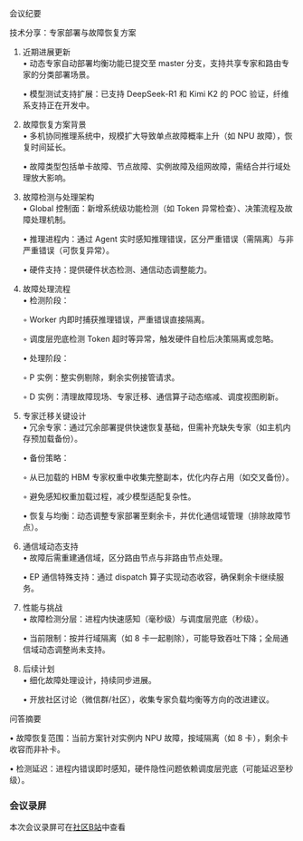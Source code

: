 会议纪要

技术分享：专家部署与故障恢复方案

1. 近期进展更新  
   • 动态专家自动部署均衡功能已提交至 master 分支，支持共享专家和路由专家的分类部署场景。  

   • 模型测试支持扩展：已支持 DeepSeek-R1 和 Kimi K2 的 POC 验证，纤维系支持正在开发中。

2. 故障恢复方案背景  
   • 多机协同推理系统中，规模扩大导致单点故障概率上升（如 NPU 故障），恢复时间延长。  

   • 故障类型包括单卡故障、节点故障、实例故障及组网故障，需结合并行域处理放大影响。

3. 故障检测与处理架构  
   • Global 控制面：新增系统级功能检测（如 Token 异常检查）、决策流程及故障处理机制。  

   • 推理进程内：通过 Agent 实时感知推理错误，区分严重错误（需隔离）与非严重错误（可恢复异常）。  

   • 硬件支持：提供硬件状态检测、通信动态调整能力。

4. 故障处理流程  
   • 检测阶段：  

     ◦ Worker 内即时捕获推理错误，严重错误直接隔离。  

     ◦ 调度层兜底检测 Token 超时等异常，触发硬件自检后决策隔离或忽略。  

   • 处理阶段：  

     ◦ P 实例：整实例剔除，剩余实例接管请求。  

     ◦ D 实例：清理故障现场、专家迁移、通信算子动态缩减、调度视图刷新。  

5. 专家迁移关键设计  
   • 冗余专家：通过冗余部署提供快速恢复基础，但需补充缺失专家（如主机内存预加载备份）。  

   • 备份策略：  

     ◦ 从已加载的 HBM 专家权重中收集完整副本，优化内存占用（如交叉备份）。  

     ◦ 避免感知权重加载过程，减少模型适配复杂性。  

   • 恢复与均衡：动态调整专家部署至剩余卡，并优化通信域管理（排除故障节点）。

6. 通信域动态支持  
   • 故障后需重建通信域，区分路由节点与非路由节点处理。  

   • EP 通信特殊支持：通过 dispatch 算子实现动态收容，确保剩余卡继续服务。  

7. 性能与挑战  
   • 故障检测分层：进程内快速感知（毫秒级）与调度层兜底（秒级）。  

   • 当前限制：按并行域隔离（如 8 卡一起剔除），可能导致吞吐下降；全局通信域动态调整尚未支持。

8. 后续计划  
   • 细化故障处理设计，持续同步进展。  

   • 开放社区讨论（微信群/社区），收集专家负载均衡等方向的改进建议。  

问答摘要

• 故障恢复范围：当前方案针对实例内 NPU 故障，按域隔离（如 8 卡），剩余卡收容而非补卡。  

• 检测延迟：进程内错误即时感知，硬件隐性问题依赖调度层兜底（可能延迟至秒级）。

### 会议录屏

本次会议录屏可在[社区B站](https://www.bilibili.com/video/BV1sitzzuEek/)中查看
